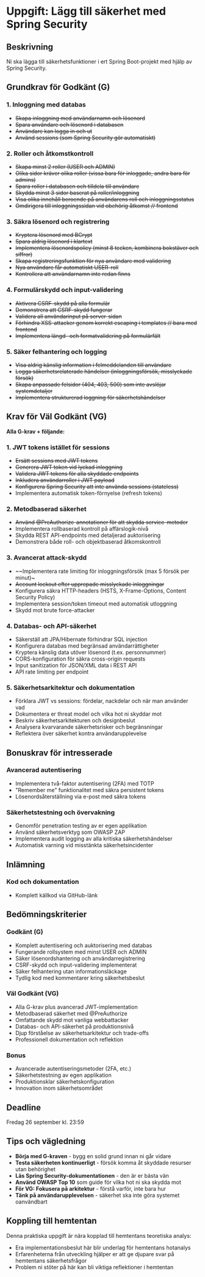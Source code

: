 # Uppgift: Lägg till säkerhet med Spring Security

## Beskrivning
Ni ska lägga till säkerhetsfunktioner i ert Spring Boot-projekt med hjälp av Spring Security.

## Grundkrav för Godkänt (G)

### 1. Inloggning med databas
-  ~~Skapa inloggning med användarnamn och lösenord~~
- ~~Spara användare och lösenord i databasen~~
- ~~Användare kan logga in och ut~~
- ~~Använd sessions (som Spring Security gör automatiskt)~~

### 2. Roller och åtkomstkontroll
- ~~Skapa minst 2 roller (USER och ADMIN)~~
- ~~Olika sidor kräver olika roller (vissa bara för inloggade, andra bara för admins)~~
- ~~Spara roller i databasen och tilldela till användare~~
- ~~Skydda minst 3 sidor baserat på roller/inloggning~~
- ~~Visa olika innehåll beroende på användarens roll och inloggningsstatus~~
- ~~Omdirigera till inloggningssidan vid obehörig åtkomst // frontend~~

### 3. Säkra lösenord och registrering
- ~~Kryptera lösenord med BCrypt~~
- ~~Spara aldrig lösenord i klartext~~
- ~~Implementera lösenordspolicy (minst 8 tecken, kombinera bokstäver och siffror)~~
- ~~Skapa registreringsfunktion för nya användare med validering~~
- ~~Nya användare får automatiskt USER-roll~~
- ~~Kontrollera att användarnamn inte redan finns~~

### 4. Formulärskydd och input-validering
- ~~Aktivera CSRF-skydd på alla formulär~~
- ~~Demonstrera att CSRF-skydd fungerar~~
- ~~Validera all användarinput på server-sidan~~
- ~~Förhindra XSS-attacker genom korrekt escaping i templates // bara med frontend~~
- ~~Implementera längd- och formatvalidering på formulärfält~~

### 5. Säker felhantering och logging
- ~~Visa aldrig känslig information i felmeddelanden till användare~~
- ~~Logga säkerhetsrelaterade händelser (inloggningsförsök, misslyckade försök)~~
- ~~Skapa anpassade felsidor (404, 403, 500) som inte avslöjar systemdetaljer~~
- ~~Implementera strukturerad loggning för säkerhetshändelser~~

## Krav för Väl Godkänt (VG)

**Alla G-krav + följande:**

### 1. JWT tokens istället för sessions
- ~~Ersätt sessions med JWT tokens~~
- ~~Generera JWT token vid lyckad inloggning~~
- ~~Validera JWT tokens för alla skyddade endpoints~~
- ~~Inkludera användarroller i JWT payload~~
- ~~Konfigurera Spring Security att inte använda sessions (stateless)~~
- Implementera automatisk token-förnyelse (refresh tokens)

### 2. Metodbaserad säkerhet
- ~~Använd @PreAuthorize-annotationer för att skydda service-metoder~~
- Implementera rollbaserad kontroll på affärslogik-nivå
- Skydda REST API-endpoints med detaljerad auktorisering
- Demonstrera både roll- och objektbaserad åtkomskontroll

### 3. Avancerat attack-skydd
- ~~Implementera rate limiting för inloggningsförsök (max 5 försök per minut)~
- ~~Account lockout efter upprepade misslyckade inloggningar~~
- Konfigurera säkra HTTP-headers (HSTS, X-Frame-Options, Content Security Policy)
- Implementera session/token timeout med automatisk utloggning
- Skydd mot brute force-attacker

### 4. Databas- och API-säkerhet
- Säkerställ att JPA/Hibernate förhindrar SQL injection
- Konfigurera databas med begränsad användarrättigheter
- Kryptera känslig data utöver lösenord (t.ex. personnummer)
- CORS-konfiguration för säkra cross-origin requests
- Input sanitization för JSON/XML data i REST API
- API rate limiting per endpoint

### 5. Säkerhetsarkitektur och dokumentation
- Förklara JWT vs sessions: fördelar, nackdelar och när man använder vad
- Dokumentera er threat model och vilka hot ni skyddar mot
- Beskriv säkerhetsarkitekturen och designbeslut
- Analysera kvarvarande säkerhetsrisker och begränsningar
- Reflektera över säkerhet kontra användarupplevelse

## Bonuskrav för intresserade

### Avancerad autentisering
- Implementera två-faktor autentisering (2FA) med TOTP
- "Remember me" funktionalitet med säkra persistent tokens
- Lösenordsåterställning via e-post med säkra tokens

### Säkerhetstestning och övervakning
- Genomför penetration testing av er egen applikation
- Använd säkerhetsverktyg som OWASP ZAP
- Implementera audit logging av alla kritiska säkerhetshändelser
- Automatisk varning vid misstänkta säkerhetsincidenter


## Inlämning

### Kod och dokumentation
- Komplett källkod via GitHub-länk

## Bedömningskriterier

### Godkänt (G)
- Komplett autentisering och auktorisering med databas
- Fungerande rollsystem med minst USER och ADMIN
- Säker lösenordshantering och användarregistrering
- CSRF-skydd och input-validering implementerat
- Säker felhantering utan informationsläckage
- Tydlig kod med kommentarer kring säkerhetsbeslut

### Väl Godkänt (VG)
- Alla G-krav plus avancerad JWT-implementation
- Metodbaserad säkerhet med @PreAuthorize
- Omfattande skydd mot vanliga webbattacker
- Databas- och API-säkerhet på produktionsnivå
- Djup förståelse av säkerhetsarkitektur och trade-offs
- Professionell dokumentation och reflektion

### Bonus
- Avancerade autentiseringsmetoder (2FA, etc.)
- Säkerhetstestning av egen applikation
- Produktionsklar säkerhetskonfiguration
- Innovation inom säkerhetsområdet

## Deadline
Fredag 26 september kl. 23:59

## Tips och vägledning
- **Börja med G-kraven** - bygg en solid grund innan ni går vidare
- **Testa säkerheten kontinuerligt** - försök komma åt skyddade resurser utan behörighet
- **Läs Spring Security-dokumentationen** - den är er bästa vän
- **Använd OWASP Top 10** som guide för vilka hot ni ska skydda mot
- **För VG: Fokusera på arkitektur** - förstå varför, inte bara hur
- **Tänk på användarupplevelsen** - säkerhet ska inte göra systemet oanvändbart

## Koppling till hemtentan
Denna praktiska uppgift är nära kopplad till hemtentans teoretiska analys:
- Era implementationsbeslut här blir underlag för hemtentans hotanalys
- Erfarenheterna från utveckling hjälper er att ge djupare svar på hemtentans säkerhetsfrågor
- Problem ni stöter på här kan bli viktiga reflektioner i hemtentan